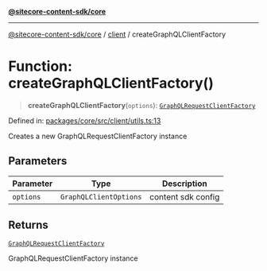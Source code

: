 [**@sitecore-content-sdk/core**](../../README.md)

***

[@sitecore-content-sdk/core](../../README.md) / [client](../README.md) / createGraphQLClientFactory

# Function: createGraphQLClientFactory()

> **createGraphQLClientFactory**(`options`): [`GraphQLRequestClientFactory`](../../index/type-aliases/GraphQLRequestClientFactory.md)

Defined in: [packages/core/src/client/utils.ts:13](https://github.com/Sitecore/content-sdk/blob/a12743cf942dfe3195e858aea63c33d67943078b/packages/core/src/client/utils.ts#L13)

Creates a new GraphQLRequestClientFactory instance

## Parameters

| Parameter | Type | Description |
| ------ | ------ | ------ |
| `options` | `GraphQLClientOptions` | content sdk config |

## Returns

[`GraphQLRequestClientFactory`](../../index/type-aliases/GraphQLRequestClientFactory.md)

GraphQLRequestClientFactory instance
